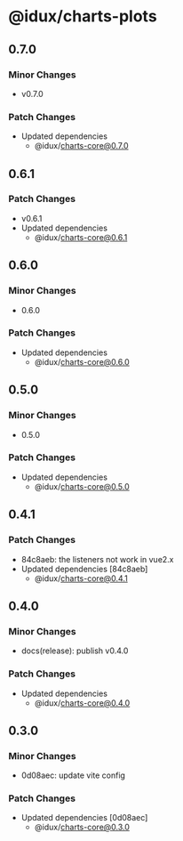 # @idux/charts-plots

## 0.7.0

### Minor Changes

- v0.7.0

### Patch Changes

- Updated dependencies
  - @idux/charts-core@0.7.0

## 0.6.1

### Patch Changes

- v0.6.1
- Updated dependencies
  - @idux/charts-core@0.6.1

## 0.6.0

### Minor Changes

- 0.6.0

### Patch Changes

- Updated dependencies
  - @idux/charts-core@0.6.0

## 0.5.0

### Minor Changes

- 0.5.0

### Patch Changes

- Updated dependencies
  - @idux/charts-core@0.5.0

## 0.4.1

### Patch Changes

- 84c8aeb: the listeners not work in vue2.x
- Updated dependencies [84c8aeb]
  - @idux/charts-core@0.4.1

## 0.4.0

### Minor Changes

- docs(release): publish v0.4.0

### Patch Changes

- Updated dependencies
  - @idux/charts-core@0.4.0

## 0.3.0

### Minor Changes

- 0d08aec: update vite config

### Patch Changes

- Updated dependencies [0d08aec]
  - @idux/charts-core@0.3.0
